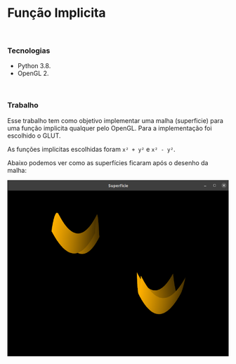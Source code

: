# Função Implicita

<br/>

### Tecnologias
- Python 3.8.
- OpenGL 2.

<br/>


### Trabalho

Esse trabalho tem como objetivo implementar uma malha (superficie) para uma função implicita qualquer pelo OpenGL. Para a implementação foi escolhido o GLUT. 

As funções implicitas escolhidas foram `x² + y²` e `x² - y²`.



Abaixo podemos ver como as superfícies ficaram após o desenho da malha:

![funçoes implicitas](https://github.com/LucasSargeir/Computacao-Grafica-CEFET/blob/main/imagens/funcao_implicita.png)

